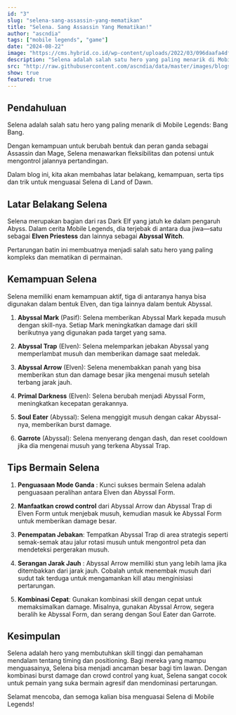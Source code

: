 ```yaml
---
id: "3"
slug: "selena-sang-assassin-yang-mematikan"
title: "Selena. Sang Assassin Yang Mematikan!"
author: "ascndia"
tags: ["mobile legends", "game"]
date: "2024-08-22"
image: "https://cms.hybrid.co.id/wp-content/uploads/2022/03/096daafa4df316340a7bd2a010ea7702_Selena_MLBB-1024x576.jpg"
description: "Selena adalah salah satu hero yang paling menarik di Mobile Legends: Bang Bang."
src: "http://raw.githubusercontent.com/ascndia/data/master/images/blogs/selena-sang-assassin-yang-mematikan.md"
show: true
featured: true
---
```

## Pendahuluan
Selena adalah salah satu hero yang paling menarik di Mobile Legends: Bang Bang. 

Dengan kemampuan untuk berubah bentuk dan peran ganda sebagai Assassin dan Mage, Selena menawarkan fleksibilitas dan potensi untuk mengontrol jalannya pertandingan. 

Dalam blog ini, kita akan membahas latar belakang, kemampuan, serta tips dan trik untuk menguasai Selena di Land of Dawn.
## Latar Belakang Selena
Selena merupakan bagian dari ras Dark Elf yang jatuh ke dalam pengaruh Abyss. Dalam cerita Mobile Legends, dia terjebak di antara dua jiwa—satu sebagai **Elven Priestess** dan lainnya sebagai **Abyssal Witch**. 

Pertarungan batin ini membuatnya menjadi salah satu hero yang paling kompleks dan mematikan di permainan.
## Kemampuan Selena
Selena memiliki enam kemampuan aktif, tiga di antaranya hanya bisa digunakan dalam bentuk Elven, dan tiga lainnya dalam bentuk Abyssal.

1. **Abyssal Mark** (Pasif): Selena memberikan Abyssal Mark kepada musuh dengan skill-nya. Setiap Mark meningkatkan damage dari skill berikutnya yang digunakan pada target yang sama.

2. **Abyssal Trap** (Elven): Selena melemparkan jebakan Abyssal yang memperlambat musuh dan memberikan damage saat meledak.

3. **Abyssal Arrow** (Elven): Selena menembakkan panah yang bisa memberikan stun dan damage besar jika mengenai musuh setelah terbang jarak jauh.

4. **Primal Darkness** (Elven): Selena berubah menjadi Abyssal Form, meningkatkan kecepatan gerakannya.

5. **Soul Eater** (Abyssal): Selena menggigit musuh dengan cakar Abyssal-nya, memberikan burst damage.

6. **Garrote** (Abyssal): Selena menyerang dengan dash, dan reset cooldown jika dia mengenai musuh yang terkena Abyssal Trap.

## Tips Bermain Selena
1. **Penguasaan Mode Ganda** : Kunci sukses bermain Selena adalah penguasaan peralihan antara Elven dan Abyssal Form. 

2. **Manfaatkan crowd control** dari Abyssal Arrow dan Abyssal Trap di Elven Form untuk menjebak musuh, kemudian masuk ke Abyssal Form untuk memberikan damage besar.

3. **Penempatan Jebakan**: Tempatkan Abyssal Trap di area strategis seperti semak-semak atau jalur rotasi musuh untuk mengontrol peta dan mendeteksi pergerakan musuh.

4. **Serangan Jarak Jauh** : Abyssal Arrow memiliki stun yang lebih lama jika ditembakkan dari jarak jauh. Cobalah untuk menembak musuh dari sudut tak terduga untuk mengamankan kill atau menginisiasi pertarungan.
 
5. **Kombinasi Cepat**: Gunakan kombinasi skill dengan cepat untuk memaksimalkan damage. Misalnya, gunakan Abyssal Arrow, segera beralih ke Abyssal Form, dan serang dengan Soul Eater dan Garrote.

## Kesimpulan
Selena adalah hero yang membutuhkan skill tinggi dan pemahaman mendalam tentang timing dan positioning. 
Bagi mereka yang mampu menguasainya, Selena bisa menjadi ancaman besar bagi tim lawan. 
Dengan kombinasi burst damage dan crowd control yang kuat, Selena sangat cocok untuk pemain yang suka bermain agresif dan mendominasi pertarungan.

Selamat mencoba, dan semoga kalian bisa menguasai Selena di Mobile Legends!